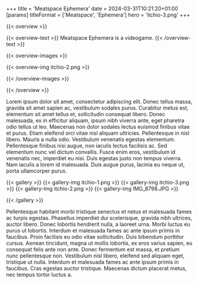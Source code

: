 +++
title = 'Meatspace Ephemera'
date = 2024-03-31T10:21:20+01:00
[params]
    titleFormat = ['Meatspace', 'Ephemera']
    hero = 'itchio-3.png'
+++

{{< overview >}}

{{< overview-text >}}
Meatspace Ephemera is a videogame.
{{< /overview-text >}}

{{< overview-images >}}
<!-- {{< overview-img itchio-1.png >}} -->
{{< overview-img itchio-2.png >}}
<!-- {{< overview-img itchio-3.png >}} -->
{{< /overview-images >}}

{{< /overview >}}

Lorem ipsum dolor sit amet, consectetur adipiscing elit. Donec tellus massa, gravida sit amet sapien ac, vestibulum sodales purus. Curabitur metus est, elementum sit amet tellus et, sollicitudin consequat libero. Donec malesuada, ex in efficitur aliquam, ipsum nibh viverra ante, eget pharetra odio tellus ut leo. Maecenas non dolor sodales lectus euismod finibus vitae et purus. Etiam eleifend orci vitae nisl aliquam ultricies. Pellentesque in nisl libero. Mauris a nulla odio. Vestibulum venenatis egestas elementum. Pellentesque finibus nisi augue, non iaculis lectus facilisis ac. Sed elementum nunc vel dictum convallis. Fusce enim eros, vestibulum id venenatis nec, imperdiet eu nisi. Duis egestas justo non tempus viverra. Nam iaculis a lorem id malesuada. Duis augue purus, lacinia eu neque ut, porta ullamcorper purus.

{{< gallery >}}
{{< gallery-img itchio-1.png >}}
{{< gallery-img itchio-3.png >}}
{{< gallery-img itchio-2.png >}}
{{< gallery-img IMG_8798.JPG >}}
<!-- {{< gallery-img IMG_8798.JPG >}} -->
{{< /gallery >}}

Pellentesque habitant morbi tristique senectus et netus et malesuada fames ac turpis egestas. Phasellus imperdiet dui scelerisque, gravida nibh ultrices, auctor libero. Donec lobortis hendrerit nulla, a laoreet urna. Morbi luctus eu purus ut lobortis. Interdum et malesuada fames ac ante ipsum primis in faucibus. Proin facilisis eu odio vitae sollicitudin. Duis bibendum porttitor cursus. Aenean tincidunt, magna ut mollis lobortis, ex eros varius sapien, eu consequat felis ante non ante. Donec fermentum est massa, et pretium nunc pellentesque non. Vestibulum nisl libero, eleifend sed aliquam eget, tristique ut nulla. Interdum et malesuada fames ac ante ipsum primis in faucibus. Cras egestas auctor tristique. Maecenas dictum placerat metus, nec tempus tortor luctus a. 